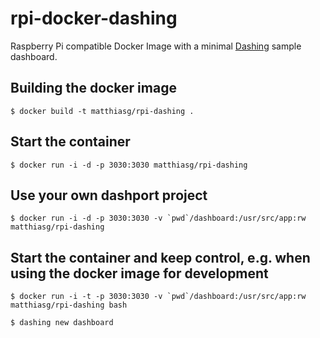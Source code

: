 # rpi-docker-dashing

Raspberry Pi compatible Docker Image with a minimal [Dashing](http://dashing.io/) sample dashboard. 

## Building the docker image

    $ docker build -t matthiasg/rpi-dashing .
		
## Start the container

    $ docker run -i -d -p 3030:3030 matthiasg/rpi-dashing

## Use your own dashport project

    $ docker run -i -d -p 3030:3030 -v `pwd`/dashboard:/usr/src/app:rw matthiasg/rpi-dashing
    
## Start the container and keep control, e.g. when using the docker image for development

    $ docker run -i -t -p 3030:3030 -v `pwd`/dashboard:/usr/src/app:rw matthiasg/rpi-dashing bash
    
    $ dashing new dashboard